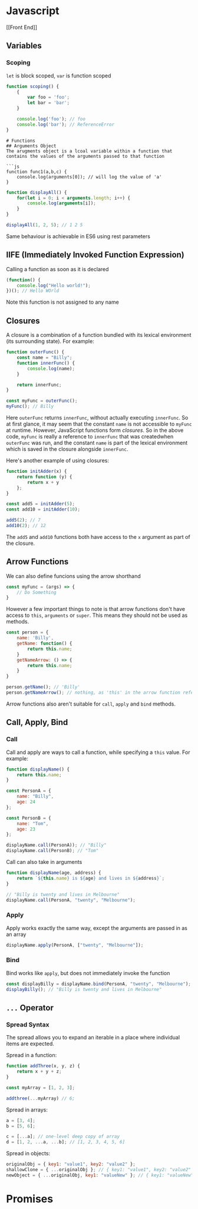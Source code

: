 # Javascript

[[Front End]]

## Variables
### Scoping
`let` is block scoped, `var` is function scoped
```js
function scoping() {
    {
        var foo = 'foo';
        let bar = 'bar';
    }

    console.log('foo'); // foo
    console.log('bar'); // ReferenceError
}
```


```
# Functions
## Arguments Object
The arugments object is a lcoal variable within a function that contains the values of the arguments passed to that function

```js
function func1(a,b,c) {
    console.log(arguments[0]); // will log the value of 'a'
}
```
```js
function displayAll() {
    for(let i = 0; i < arguments.length; i++) {
        console.log(arguments[i]);
    }
}

displayAll(1, 2, 5); // 1 2 5
```
Same behaviour is achievable in ES6 using rest parameters

## IIFE (Immediately Invoked Function Expression)
Calling a function as soon as it is declared
```js
(function() {
    console.log("Hello world!");
})(); // Hello WOrld
```
Note this function is not assigned to any name

## Closures
A closure is a combination of a function bundled with its lexical environment (its surrounding state). For example:

```js
function outerFunc() {
    const name = "Billy";
    function innerFunc() {
        console.log(name);
    }

    return innerFunc;
}

const myFunc = outerFunc();
myFunc(); // Billy
```
Here `outerFunc` returns `innerFunc`, without actually executing `innerFunc`. So at first glance, it may seem that the constant `name` is not accessible to `myFunc` at runtime. However, JavaScript functions form *closures*. So in the above code, `myFunc` is really a reference to `innerFunc` that was createdwhen `outerFunc` was run, and the constant `name` is part of the lexical environment which is saved in the closure alongside `innerFunc`.

Here's another example of using closures:
```js
function initAdder(x) {
    return function (y) {
        return x + y
    };
}

const add5 = initAdder(5);
const add10 = initAdder(10);

add5(2); // 7
add10(2); // 12
```
The `add5` and `add10` functions both have access to the `x` argument as part of the closure.

## Arrow Functions
We can also define funcions using the arrow shorthand
```js
const myFunc = (args) => {
    // Do Something
}
```
However a few important things to note is that arrow functions don't have access to `this`, `arguments` or `super`. This means they should not be used as methods.
```js
const person = {
    name: 'Billy',
    getName: function() {
        return this.name;
    }
    getNameArrow: () => {
        return this.name;
    }
}

person.getName(); // 'Billy'
person.getNameArrow(); // nothing, as 'this' in the arrow function refers to the global window
```
Arrow functions also aren't suitable for `call`, `apply` and `bind` methods.

## Call, Apply, Bind
### Call
Call and apply are ways to call a function, while specifying a `this` value. For example:
```js
function displayName() {
    return this.name;
}

const PersonA = {
    name: "Billy",
    age: 24
};

const PersonB = {
    name: "Tom",
    age: 23
};

displayName.call(PersonA)); // "Billy"
displayName.call(PersonB); // "Tom"
```

Call can also take in arguments
```js
function displayName(age, address) {
    return `${this.name} is ${age} and lives in ${address}`;
}

// "Billy is twenty and lives in Melbourne"
displayName.call(PersonA, "twenty", "Melbourne");
```
### Apply
Apply works exactly the same way, except the arguments are passed in as an array
```js
displayName.apply(PersonA, ["twenty", "Melbourne"]);
```

### Bind
Bind works like `apply`, but does not immediately invoke the function
```js
const displayBilly = displayName.bind(PersonA, "twenty", "Melbourne");
displayBilly(); // "Billy is twenty and lives in Melbourne"
```

## `...` Operator
### Spread Syntax
The spread allows you to expand an iterable in a place where individual items are expected. 

Spread in a function:
```js
function addThree(x, y, z) {
    return x + y + z;
}

const myArray = [1, 2, 3];

addthree(...myArray) // 6;
```

Spread in arrays:
```js
a = [3, 4];
b = [5, 6];

c = [...a]; // one-level deep copy of array
d = [1, 2, ...a, ...b]; // [1, 2, 3, 4, 5, 6]
```

Spread in objects:
```js
originalObj = { key1: "value1", key2: "value2" };
shallowClone = { ...originalObj }; // { key1: "value1", key2: "value2" };
newObject = { ...originalObj, key1: "valueNew" }; // { key1: "valueNew", key2: "value2" };
```

# Promises
